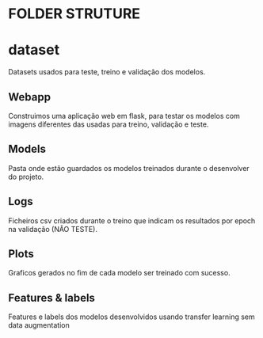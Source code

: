 # FOLDER STRUTURE

# dataset
Datasets usados para teste, treino e validação dos modelos. 

## Webapp
Construimos uma aplicação web em flask, para testar os modelos com imagens diferentes das usadas para treino, validação e teste.

## Models
Pasta onde estão guardados os modelos treinados durante o desenvolver do projeto.

## Logs
Ficheiros csv criados durante o treino que indicam os resultados por epoch na validação (NÃO TESTE).

## Plots
Graficos gerados no fim de cada modelo ser treinado com sucesso.

## Features & labels
Features e labels dos modelos desenvolvidos usando transfer learning sem data augmentation
